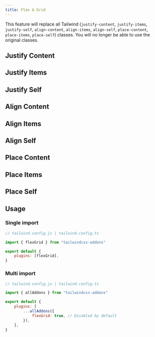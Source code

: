 ```yaml
---
title: Flex & Grid
---
```


<script>
	import UtilsTable from "$lib/UtilsTable.svelte"
	import { getUtilities } from "$lib/utils/tailwind.js"
	import { flexGrid } from "tailwindcss-addons"
	const utilities = getUtilities(flexGrid.handler)

	const justifyContent = getUtilsOfASpesificClass(".jc")
	const justifyItems = getUtilsOfASpesificClass(".ji")
	const justifySelf = getUtilsOfASpesificClass(".js")
	const alignContent = getUtilsOfASpesificClass(".ac")
	const alignItems = getUtilsOfASpesificClass(".ai")
	const alignSelf = getUtilsOfASpesificClass(".as")
	const placeContent = getUtilsOfASpesificClass(".pc")
	const placeItems = getUtilsOfASpesificClass(".pi")
	const placeSelf = getUtilsOfASpesificClass(".ps")

	function getUtilsOfASpesificClass(classStartsWith) {
		const utils = Object.entries(utilities).filter(util => {
			const className = util[0]
			return className.startsWith(classStartsWith)
		})
		return Object.fromEntries(utils)
	}
</script>

This feature will replace all Tailwind (`justify-content`, `justify-items`, `justify-self`, `align-content`, `align-items`, `align-self`, `place-content`, `place-items`, `place-self`) classes. You will no longer be able to use the original classes.

## Justify Content

<UtilsTable utilities={justifyContent} />

## Justify Items

<UtilsTable utilities={justifyItems} />

## Justify Self

<UtilsTable utilities={justifySelf} />

## Align Content

<UtilsTable utilities={alignContent} />

## Align Items

<UtilsTable utilities={alignItems} />

## Align Self

<UtilsTable utilities={alignSelf} />

## Place Content

<UtilsTable utilities={placeContent} />

## Place Items

<UtilsTable utilities={placeItems} />

## Place Self

<UtilsTable utilities={placeSelf} />

## Usage

### Single import

```js
// tailwind.config.js | tailwind.config.ts

import { flexGrid } from "tailwindcss-addons"

export default {
    plugins: [flexGrid],
}
```

### Multi import

```js
// tailwind.config.js | tailwind.config.ts

import { allAddons } from "tailwindcss-addons"

export default {
    plugins: [
        ...allAddons({
            flexGrid: true, // Disabled by default
        }),
    ],
}
```
